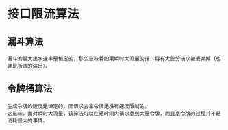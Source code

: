 
# 接口限流算法

## 漏斗算法
    漏斗的最大出水速率是恒定的，那么意味着如果瞬时大流量的话，将有大部分请求被丢弃掉（也就是所谓的溢出）。

## 令牌桶算法
    生成令牌的速度是恒定的，而请求去拿令牌是没有速度限制的。
    这意味，面对瞬时大流量，该算法可以在短时间内请求拿到大量令牌，而且拿令牌的过程并不是消耗很大的事情。
